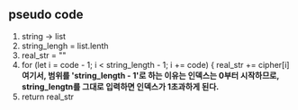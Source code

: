 ## pseudo code
1. string -> list
2. string_lengh = list.lenth
3. real_str = ""
4. for (let i = code - 1; i < string_length - 1; i += code) {
    real_str += cipher[i]
   **여기서, 범위를 'string_length - 1'로 하는 이유는 인덱스는 0부터 시작하므로, string_lengtn를 그대로 입력하면 인덱스가 1초과하게 된다.**
6. return real_str   
